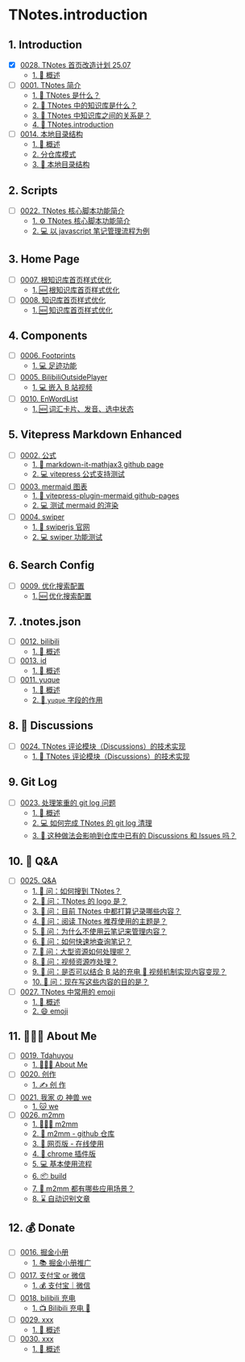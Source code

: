# TNotes.introduction


## 1. Introduction

- [x] [0028. TNotes 首页改造计划 25.07](https://tnotesjs.github.io/TNotes.introduction/notes/0028.%20TNotes%20%E9%A6%96%E9%A1%B5%E6%94%B9%E9%80%A0%E8%AE%A1%E5%88%92%2025.07/README)
  - [1. 📝 概述](https://tnotesjs.github.io/TNotes.introduction/notes/0028.%20TNotes%20%E9%A6%96%E9%A1%B5%E6%94%B9%E9%80%A0%E8%AE%A1%E5%88%92%2025.07/README#1--概述)
- [ ] [0001. TNotes 简介](https://tnotesjs.github.io/TNotes.introduction/notes/0001.%20TNotes%20%E7%AE%80%E4%BB%8B/README)
  - [1. 🤔 TNotes 是什么？](https://tnotesjs.github.io/TNotes.introduction/notes/0001.%20TNotes%20%E7%AE%80%E4%BB%8B/README#1--tnotes-是什么)
  - [2. 🤔 TNotes 中的知识库是什么？](https://tnotesjs.github.io/TNotes.introduction/notes/0001.%20TNotes%20%E7%AE%80%E4%BB%8B/README#2--tnotes-中的知识库是什么)
  - [3. 🤔 TNotes 中知识库之间的关系是？](https://tnotesjs.github.io/TNotes.introduction/notes/0001.%20TNotes%20%E7%AE%80%E4%BB%8B/README#3--tnotes-中知识库之间的关系是)
  - [4. 📒 TNotes.introduction](https://tnotesjs.github.io/TNotes.introduction/notes/0001.%20TNotes%20%E7%AE%80%E4%BB%8B/README#4--tnotesintroduction)
- [ ] [0014. 本地目录结构](https://tnotesjs.github.io/TNotes.introduction/notes/0014.%20%E6%9C%AC%E5%9C%B0%E7%9B%AE%E5%BD%95%E7%BB%93%E6%9E%84/README)
  - [1. 📝 概述](https://tnotesjs.github.io/TNotes.introduction/notes/0014.%20%E6%9C%AC%E5%9C%B0%E7%9B%AE%E5%BD%95%E7%BB%93%E6%9E%84/README#1--概述)
  - [2. 分仓库模式](https://tnotesjs.github.io/TNotes.introduction/notes/0014.%20%E6%9C%AC%E5%9C%B0%E7%9B%AE%E5%BD%95%E7%BB%93%E6%9E%84/README#2-分仓库模式)
  - [3. 📒 本地目录结构](https://tnotesjs.github.io/TNotes.introduction/notes/0014.%20%E6%9C%AC%E5%9C%B0%E7%9B%AE%E5%BD%95%E7%BB%93%E6%9E%84/README#3--本地目录结构)

## 2. Scripts

- [ ] [0022. TNotes 核心脚本功能简介](https://tnotesjs.github.io/TNotes.introduction/notes/0022.%20TNotes%20%E6%A0%B8%E5%BF%83%E8%84%9A%E6%9C%AC%E5%8A%9F%E8%83%BD%E7%AE%80%E4%BB%8B/README)
  - [1. ⚙️ TNotes 核心脚本功能简介](https://tnotesjs.github.io/TNotes.introduction/notes/0022.%20TNotes%20%E6%A0%B8%E5%BF%83%E8%84%9A%E6%9C%AC%E5%8A%9F%E8%83%BD%E7%AE%80%E4%BB%8B/README#1-️-tnotes-核心脚本功能简介)
  - [2. 💻 以 javascript 笔记管理流程为例](https://tnotesjs.github.io/TNotes.introduction/notes/0022.%20TNotes%20%E6%A0%B8%E5%BF%83%E8%84%9A%E6%9C%AC%E5%8A%9F%E8%83%BD%E7%AE%80%E4%BB%8B/README#2--以-javascript-笔记管理流程为例)

## 3. Home Page

- [ ] [0007. 根知识库首页样式优化](https://tnotesjs.github.io/TNotes.introduction/notes/0007.%20%E6%A0%B9%E7%9F%A5%E8%AF%86%E5%BA%93%E9%A6%96%E9%A1%B5%E6%A0%B7%E5%BC%8F%E4%BC%98%E5%8C%96/README)
  - [1. 🆕 根知识库首页样式优化](https://tnotesjs.github.io/TNotes.introduction/notes/0007.%20%E6%A0%B9%E7%9F%A5%E8%AF%86%E5%BA%93%E9%A6%96%E9%A1%B5%E6%A0%B7%E5%BC%8F%E4%BC%98%E5%8C%96/README#1--根知识库首页样式优化)
- [ ] [0008. 知识库首页样式优化](https://tnotesjs.github.io/TNotes.introduction/notes/0008.%20%E7%9F%A5%E8%AF%86%E5%BA%93%E9%A6%96%E9%A1%B5%E6%A0%B7%E5%BC%8F%E4%BC%98%E5%8C%96/README)
  - [1. 🆕 知识库首页样式优化](https://tnotesjs.github.io/TNotes.introduction/notes/0008.%20%E7%9F%A5%E8%AF%86%E5%BA%93%E9%A6%96%E9%A1%B5%E6%A0%B7%E5%BC%8F%E4%BC%98%E5%8C%96/README#1--知识库首页样式优化)

## 4. Components

- [ ] [0006. Footprints](https://tnotesjs.github.io/TNotes.introduction/notes/0006.%20Footprints/README)
  - [1. 💻 足迹功能](https://tnotesjs.github.io/TNotes.introduction/notes/0006.%20Footprints/README#1--足迹功能)
- [ ] [0005. BilibiliOutsidePlayer](https://tnotesjs.github.io/TNotes.introduction/notes/0005.%20BilibiliOutsidePlayer/README)
  - [1. 💻 嵌入 B 站视频](https://tnotesjs.github.io/TNotes.introduction/notes/0005.%20BilibiliOutsidePlayer/README#1--嵌入-b-站视频)
- [ ] [0010. EnWordList](https://tnotesjs.github.io/TNotes.introduction/notes/0010.%20EnWordList/README)
  - [1. 🆕 词汇卡片、发音、选中状态](https://tnotesjs.github.io/TNotes.introduction/notes/0010.%20EnWordList/README#1--词汇卡片发音选中状态)

## 5. Vitepress Markdown Enhanced

- [ ] [0002. 公式](https://tnotesjs.github.io/TNotes.introduction/notes/0002.%20%E5%85%AC%E5%BC%8F/README)
  - [1. 🔗 markdown-it-mathjax3 github page](https://tnotesjs.github.io/TNotes.introduction/notes/0002.%20%E5%85%AC%E5%BC%8F/README#1--markdown-it-mathjax3-github-page)
  - [2. 💻 vitepress 公式支持测试](https://tnotesjs.github.io/TNotes.introduction/notes/0002.%20%E5%85%AC%E5%BC%8F/README#2--vitepress-公式支持测试)
- [ ] [0003. mermaid 图表](https://tnotesjs.github.io/TNotes.introduction/notes/0003.%20mermaid%20%E5%9B%BE%E8%A1%A8/README)
  - [1. 🔗 vitepress-plugin-mermaid github-pages](https://tnotesjs.github.io/TNotes.introduction/notes/0003.%20mermaid%20%E5%9B%BE%E8%A1%A8/README#1--vitepress-plugin-mermaid-github-pages)
  - [2. 💻 测试 mermaid 的渲染](https://tnotesjs.github.io/TNotes.introduction/notes/0003.%20mermaid%20%E5%9B%BE%E8%A1%A8/README#2--测试-mermaid-的渲染)
- [ ] [0004. swiper](https://tnotesjs.github.io/TNotes.introduction/notes/0004.%20swiper/README)
  - [1. 🔗 swiperjs 官网](https://tnotesjs.github.io/TNotes.introduction/notes/0004.%20swiper/README#1--swiperjs-官网)
  - [2. 💻 swiper 功能测试](https://tnotesjs.github.io/TNotes.introduction/notes/0004.%20swiper/README#2--swiper-功能测试)

## 6. Search Config

- [ ] [0009. 优化搜索配置](https://tnotesjs.github.io/TNotes.introduction/notes/0009.%20%E4%BC%98%E5%8C%96%E6%90%9C%E7%B4%A2%E9%85%8D%E7%BD%AE/README)
  - [1. 🆕 优化搜索配置](https://tnotesjs.github.io/TNotes.introduction/notes/0009.%20%E4%BC%98%E5%8C%96%E6%90%9C%E7%B4%A2%E9%85%8D%E7%BD%AE/README#1--优化搜索配置)

## 7. .tnotes.json

- [ ] [0012. bilibili](https://tnotesjs.github.io/TNotes.introduction/notes/0012.%20bilibili/README)
  - [1. 📝 概述](https://tnotesjs.github.io/TNotes.introduction/notes/0012.%20bilibili/README#1--概述)
- [ ] [0013. id](https://tnotesjs.github.io/TNotes.introduction/notes/0013.%20id/README)
  - [1. 📝 概述](https://tnotesjs.github.io/TNotes.introduction/notes/0013.%20id/README#1--概述)
- [ ] [0011. yuque](https://tnotesjs.github.io/TNotes.introduction/notes/0011.%20yuque/README)
  - [1. 📝 概述](https://tnotesjs.github.io/TNotes.introduction/notes/0011.%20yuque/README#1--概述)
  - [2. 📒 `yuque` 字段的作用](https://tnotesjs.github.io/TNotes.introduction/notes/0011.%20yuque/README#2--yuque-字段的作用)

## 8. 🫧 Discussions

- [ ] [0024. TNotes 评论模块（Discussions）的技术实现](https://tnotesjs.github.io/TNotes.introduction/notes/0024.%20TNotes%20%E8%AF%84%E8%AE%BA%E6%A8%A1%E5%9D%97%EF%BC%88Discussions%EF%BC%89%E7%9A%84%E6%8A%80%E6%9C%AF%E5%AE%9E%E7%8E%B0/README)
  - [1. 💭 TNotes 评论模块（Discussions）的技术实现](https://tnotesjs.github.io/TNotes.introduction/notes/0024.%20TNotes%20%E8%AF%84%E8%AE%BA%E6%A8%A1%E5%9D%97%EF%BC%88Discussions%EF%BC%89%E7%9A%84%E6%8A%80%E6%9C%AF%E5%AE%9E%E7%8E%B0/README#1--tnotes-评论模块discussions的技术实现)

## 9. Git Log

- [ ] [0023. 处理笨重的 git log 问题](https://tnotesjs.github.io/TNotes.introduction/notes/0023.%20%E5%A4%84%E7%90%86%E7%AC%A8%E9%87%8D%E7%9A%84%20git%20log%20%E9%97%AE%E9%A2%98/README)
  - [1. 📝 概述](https://tnotesjs.github.io/TNotes.introduction/notes/0023.%20%E5%A4%84%E7%90%86%E7%AC%A8%E9%87%8D%E7%9A%84%20git%20log%20%E9%97%AE%E9%A2%98/README#1--概述)
  - [2. 💻 如何完成 TNotes 的 git log 清理](https://tnotesjs.github.io/TNotes.introduction/notes/0023.%20%E5%A4%84%E7%90%86%E7%AC%A8%E9%87%8D%E7%9A%84%20git%20log%20%E9%97%AE%E9%A2%98/README#2--如何完成-tnotes-的-git-log-清理)
  - [3. 🤔 这种做法会影响到仓库中已有的 Discussions 和 Issues 吗？](https://tnotesjs.github.io/TNotes.introduction/notes/0023.%20%E5%A4%84%E7%90%86%E7%AC%A8%E9%87%8D%E7%9A%84%20git%20log%20%E9%97%AE%E9%A2%98/README#3--这种做法会影响到仓库中已有的-discussions-和-issues-吗)

## 10. 🤔 Q&A

- [ ] [0025. Q&A](https://tnotesjs.github.io/TNotes.introduction/notes/0025.%20Q%26A/README)
  - [1. 🤔 问：如何搜到 TNotes？](https://tnotesjs.github.io/TNotes.introduction/notes/0025.%20Q%26A/README#1--问如何搜到-tnotes)
  - [2. 🤔 问：TNotes 的 logo 是？](https://tnotesjs.github.io/TNotes.introduction/notes/0025.%20Q%26A/README#2--问tnotes-的-logo-是)
  - [3. 🤔 问：目前 TNotes 中都打算记录哪些内容？](https://tnotesjs.github.io/TNotes.introduction/notes/0025.%20Q%26A/README#3--问目前-tnotes-中都打算记录哪些内容)
  - [4. 🤔 问：阅读 TNotes 推荐使用的主题是？](https://tnotesjs.github.io/TNotes.introduction/notes/0025.%20Q%26A/README#4--问阅读-tnotes-推荐使用的主题是)
  - [5. 🤔 问：为什么不使用云笔记来管理内容？](https://tnotesjs.github.io/TNotes.introduction/notes/0025.%20Q%26A/README#5--问为什么不使用云笔记来管理内容)
  - [6. 🤔 问：如何快速地查询笔记？](https://tnotesjs.github.io/TNotes.introduction/notes/0025.%20Q%26A/README#6--问如何快速地查询笔记)
  - [7. 🤔 问：大型资源如何处理呢？](https://tnotesjs.github.io/TNotes.introduction/notes/0025.%20Q%26A/README#7--问大型资源如何处理呢)
  - [8. 🤔 问：视频资源咋处理？](https://tnotesjs.github.io/TNotes.introduction/notes/0025.%20Q%26A/README#8--问视频资源咋处理)
  - [9. 🤔 问：是否可以结合 B 站的充电 🔋 视频机制实现内容变现？](https://tnotesjs.github.io/TNotes.introduction/notes/0025.%20Q%26A/README#9--问是否可以结合-b-站的充电--视频机制实现内容变现)
  - [10. 🤔 问：现在写这些内容的目的是？](https://tnotesjs.github.io/TNotes.introduction/notes/0025.%20Q%26A/README#10--问现在写这些内容的目的是)
- [ ] [0027. TNotes 中常用的 emoji](https://tnotesjs.github.io/TNotes.introduction/notes/0027.%20TNotes%20%E4%B8%AD%E5%B8%B8%E7%94%A8%E7%9A%84%20emoji/README)
  - [1. 📝 概述](https://tnotesjs.github.io/TNotes.introduction/notes/0027.%20TNotes%20%E4%B8%AD%E5%B8%B8%E7%94%A8%E7%9A%84%20emoji/README#1--概述)
  - [2. 😄 emoji](https://tnotesjs.github.io/TNotes.introduction/notes/0027.%20TNotes%20%E4%B8%AD%E5%B8%B8%E7%94%A8%E7%9A%84%20emoji/README#2--emoji)

## 11. 🧑🏻‍💻 About Me

- [ ] [0019. Tdahuyou](https://tnotesjs.github.io/TNotes.introduction/notes/0019.%20Tdahuyou/README)
  - [1. 🧑🏻‍💻 About Me](https://tnotesjs.github.io/TNotes.introduction/notes/0019.%20Tdahuyou/README#1--about-me)
- [ ] [0020. 创作](https://tnotesjs.github.io/TNotes.introduction/notes/0020.%20%E5%88%9B%E4%BD%9C/README)
  - [1. ✍️ 创 作](https://tnotesjs.github.io/TNotes.introduction/notes/0020.%20%E5%88%9B%E4%BD%9C/README#1-️-创-作)
- [ ] [0021. 我家 の 神兽 we](https://tnotesjs.github.io/TNotes.introduction/notes/0021.%20%E6%88%91%E5%AE%B6%20%E3%81%AE%20%E7%A5%9E%E5%85%BD%20we/README)
  - [1. 🐱 we](https://tnotesjs.github.io/TNotes.introduction/notes/0021.%20%E6%88%91%E5%AE%B6%20%E3%81%AE%20%E7%A5%9E%E5%85%BD%20we/README#1--we)
- [ ] [0026. m2mm](https://tnotesjs.github.io/TNotes.introduction/notes/0026.%20m2mm/README)
  - [1. 🧑🏻‍💻 m2mm](https://tnotesjs.github.io/TNotes.introduction/notes/0026.%20m2mm/README#1--m2mm)
  - [2. 🔗 m2mm - github 仓库](https://tnotesjs.github.io/TNotes.introduction/notes/0026.%20m2mm/README#2--m2mm---github-仓库)
  - [3. 🔗 网页版 - 在线使用](https://tnotesjs.github.io/TNotes.introduction/notes/0026.%20m2mm/README#3--网页版---在线使用)
  - [4. 🔗 chrome 插件版](https://tnotesjs.github.io/TNotes.introduction/notes/0026.%20m2mm/README#4--chrome-插件版)
  - [5. 💻 基本使用流程](https://tnotesjs.github.io/TNotes.introduction/notes/0026.%20m2mm/README#5--基本使用流程)
  - [6. 📦 build](https://tnotesjs.github.io/TNotes.introduction/notes/0026.%20m2mm/README#6--build)
  - [7. 🤔 m2mm 都有哪些应用场景？](https://tnotesjs.github.io/TNotes.introduction/notes/0026.%20m2mm/README#7--m2mm-都有哪些应用场景)
  - [8. ⌛️ 自动识别文章](https://tnotesjs.github.io/TNotes.introduction/notes/0026.%20m2mm/README#8-️-自动识别文章)

## 12. 💰 Donate

- [ ] [0016. 掘金小册](https://tnotesjs.github.io/TNotes.introduction/notes/0016.%20%E6%8E%98%E9%87%91%E5%B0%8F%E5%86%8C/README)
  - [1. 📚 掘金小册推广](https://tnotesjs.github.io/TNotes.introduction/notes/0016.%20%E6%8E%98%E9%87%91%E5%B0%8F%E5%86%8C/README#1--掘金小册推广)
- [ ] [0017. 支付宝 or 微信](https://tnotesjs.github.io/TNotes.introduction/notes/0017.%20%E6%94%AF%E4%BB%98%E5%AE%9D%20or%20%E5%BE%AE%E4%BF%A1/README)
  - [1. 💰 支付宝｜微信](https://tnotesjs.github.io/TNotes.introduction/notes/0017.%20%E6%94%AF%E4%BB%98%E5%AE%9D%20or%20%E5%BE%AE%E4%BF%A1/README#1--支付宝微信)
- [ ] [0018. bilibili 充电](https://tnotesjs.github.io/TNotes.introduction/notes/0018.%20bilibili%20%E5%85%85%E7%94%B5/README)
  - [1. 📺 Bilibili 充电 🔋](https://tnotesjs.github.io/TNotes.introduction/notes/0018.%20bilibili%20%E5%85%85%E7%94%B5/README#1--bilibili-充电-)
- [ ] [0029. xxx](https://tnotesjs.github.io/TNotes.introduction/notes/0029.%20xxx/README)
  - [1. 📝 概述](https://tnotesjs.github.io/TNotes.introduction/notes/0029.%20xxx/README#1--概述)
- [ ] [0030. xxx](https://tnotesjs.github.io/TNotes.introduction/notes/0030.%20xxx/README)
  - [1. 📝 概述](https://tnotesjs.github.io/TNotes.introduction/notes/0030.%20xxx/README#1--概述)
